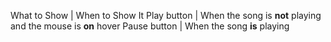 What to Show | When to Show It
Play button	 | When the song is **not** playing and the mouse is **on** hover
Pause button | When the song **is** playing
